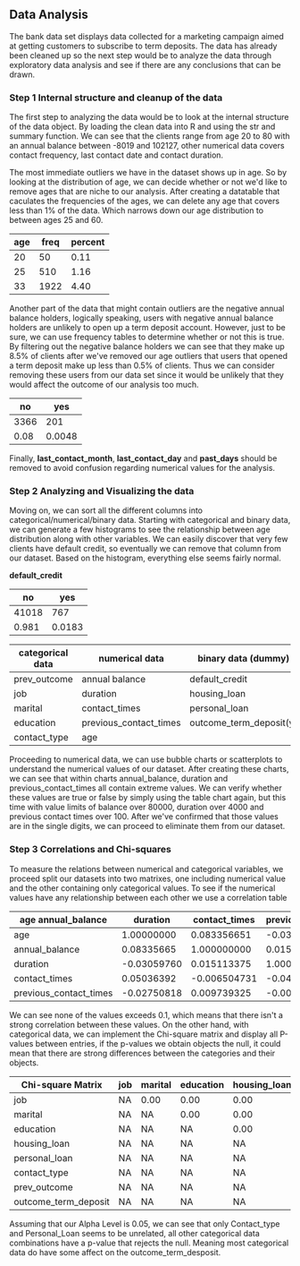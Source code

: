 ## Data Analysis

The bank data set displays data collected for a marketing campaign aimed at getting customers to subscribe to term deposits. The data
has already been cleaned up so the next step would be to analyze the data through exploratory data analysis and see if there are any
conclusions that can be drawn.




### Step 1  Internal structure and cleanup of the data
The first step to analyzing the data would be to look at the internal structure of the data object. By loading the clean data into R and 
using the str and summary function. We can see that the clients range from age 20 to 80 with an annual balance between -8019 and 102127,
other numerical data covers contact frequency, last contact date and contact duration.

The most immediate outliers we have in the dataset shows up in age. So by looking at the distribution of age, we can decide whether or not we'd like to remove ages that are niche to our analysis. After creating a datatable that caculates the frequencies of the ages, we can delete any age that covers less than 1% of the data. Which narrows down our age distribution to between ages 25 and 60.

| age | freq | percent |
|-----|------|---------|
| 20  | 50   | 0.11    |
| 25  | 510  | 1.16    |
| 33  | 1922 | 4.40    |

Another part of the data that might contain outliers are the negative annual balance holders, logically speaking, users with negative annual balance holders are unlikely to open up a term deposit account. However, just to be sure, we can use frequency tables to determine whether or not this is true. By filtering out the negative balance holders we can see that they make up 8.5% of clients after we've removed our age outliers that users that opened a term deposit make up less than 0.5% of clients. Thus we can consider removing these users from our data set since it would be unlikely that they would affect the outcome of our analysis too much.

| no  | yes  | 
|-----|------|
|3366 | 201  |
|0.08 |0.0048|

Finally, <b>last_contact_month</b>, <b>last_contact_day</b> and <b>past_days</b> should be removed to avoid confusion regarding numerical values for the analysis.




### Step 2 Analyzing and Visualizing the data
Moving on, we can sort all the different columns into categorical/numerical/binary data. Starting with categorical and binary data, we can generate a few histograms to see the relationship between age distribution along with other variables. We can easily discover that very few clients have default credit, so eventually we can remove that column from our dataset. Based on the histogram, everything else seems fairly normal.

<b>default_credit</b>

| no  | yes  | 
|-----|------|
|41018| 767  |
|0.981|0.0183|

|categorical data          |numerical data         |binary data (dummy)
|--------------------------|-----------------------|-----------------------|
|prev_outcome              |annual balance         |default_credit         |
|job                       |duration               |housing_loan           |
|marital                   |contact_times          |personal_loan          |
|education                 |previous_contact_times |outcome_term_deposit(y)|
|contact_type              |age                    |


Proceeding to numerical data, we can use bubble charts or scatterplots to understand the numerical values of our dataset. After creating these charts, we can see that within charts annual_balance, duration and previous_contact_times all contain extreme values. We can verify whether these values are true or false by simply using the table chart again, but this time with value limits of balance over 80000, duration over 4000 and previous contact times over 100. After we've confirmed that those values are in the single digits, we can proceed to eliminate them from our dataset. 

### Step 3 Correlations and Chi-squares
To measure the relations between numerical and categorical variables, we proceed split our datasets into two matrixes, one including numerical value and the other containing only categorical values. To see if the numerical values have any relationship between each other we use a correlation table 

| age annual_balance  |   duration |contact_times| previous_contact_times |
|---------------------|------------|-------------|---------|
| age                 |    1.00000000 |   0.083356651 | -0.030597602|   0.050363918 |          -0.027508176 |
| annual_balance      |    0.08335665 |   1.000000000 |  0.015113375|  -0.006504731 |           0.009739325 |
| duration            |   -0.03059760 |   0.015113375 |  1.000000000|  -0.048924942 |          -0.008585207 |
| contact_times       |    0.05036392 |  -0.006504731 | -0.048924942|   1.000000000 |          -0.010718597 |
| previous_contact_times| -0.02750818 |   0.009739325 | -0.008585207|  -0.010718597 |           1.000000000 |

We can see none of the values exceeds 0.1, which means that there isn't a strong correlation between these values.
On the other hand, with categorical data, we can implement the Chi-square matrix and display all P-values between entries, if the
p-values we obtain objects the null, it could mean that there are strong differences between the categories and their objects.

| Chi-square Matrix    | job | marital | education | housing_loan | personal_loan | contact_type | prev_outcome | outcome_term_deposit |
|----------------------|-----|---------|-----------|--------------|---------------|--------------|--------------|----------------------|
| job                  | NA  | 0.00    | 0.00      | 0.00         | 0.00          | 0.00         | 0.00         | 0.00                 |
| marital              | NA  | NA      | 0.00      | 0.00         | 0.00          | 0.00         | 0.00         | 0.00                 |
| education            | NA  | NA      | NA        | 0.00         | 0.00          | 0.00         | 0.00         | 0.00                 |
| housing_loan         | NA  | NA      | NA        | NA           | 0.00          | 0.00         | 0.00         | 0.00                 |
| personal_loan        | NA  | NA      | NA        | NA           | NA            | 0.14         | 0.00         | 0.00                 |
| contact_type         | NA  | NA      | NA        | NA           | NA            | NA           | 0.00         | 0.00                 |
| prev_outcome         | NA  | NA      | NA        | NA           | NA            | NA           | NA           | 0.00                 |
| outcome_term_deposit | NA  | NA      | NA        | NA           | NA            | NA           | NA           | NA                   |

Assuming that our Alpha Level is 0.05, we can see that only Contact_type and Personal_Loan seems to be unrelated, all other categorical data combinations have a p-value that rejects the null. Meaning most categorical data do have some affect on the outcome_term_desposit.
